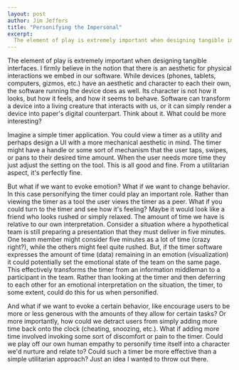 ```yaml
---
layout: post
author: Jim Jeffers
title: "Personifying the Impersonal"
excerpt:
  The element of play is extremely important when designing tangible interfaces.
---
```


The element of play is extremely important when designing tangible interfaces. I firmly believe in the notion that there is an aesthetic for physical interactions we embed in our software. While devices (phones, tablets, computers, gizmos, etc.) have an aesthetic and character to each their own, the software running the device does as well. Its character is not how it looks, but how it feels, and how it seems to behave. Software can transform a device into a living creature that interacts with us, or it can simply render a device into paper's digital counterpart. Think about it. What could be more interesting?

Imagine a simple timer application. You could view a timer as a utility and perhaps design a UI with a more mechanical aesthetic in mind. The timer might have a handle or some sort of mechanism that the user taps, swipes, or pans to their desired time amount. When the user needs more time they just adjust the setting on the tool. This is all good and fine. From a utilitarian aspect, it's perfectly fine.

But what if we want to evoke emotion? What if we want to change behavior. In this case personifying the timer could play an important role. Rather than viewing the timer as a tool the user views the timer as a peer. What if you could turn to the timer and see how it's feeling? Maybe it would look like a friend who looks rushed or simply relaxed. The amount of time we have is relative to our own interpretation. Consider a situation where a hypothetical team is still preparing a presentation that they must deliver in five minutes. One team member might consider five minutes as a lot of time (crazy right?), while the others might feel quite rushed. But, if the timer software expresses the amount of time (data) remaining in an emotion (visualization) it could potentially set the emotional state of the team on the same page. This effectively transforms the timer from an information middleman to a participant in the team. Rather than looking at the timer and then deferring to each other for an emotional interpretation on the situation, the timer, to some extent, could do this for us when personified.

And what if we want to evoke a certain behavior, like encourage users to be more or less generous with the amounts of they allow for certain tasks? Or more importantly, how could we detract users from simply adding more time back onto the clock (cheating, snoozing, etc.). What if adding more time involved invoking some sort of discomfort or pain to the timer. Could we play off our own human empathy to personify time itself into a character we'd nurture and relate to? Could such a timer be more effective than a simple utilitarian approach? Just an idea I wanted to throw out there.